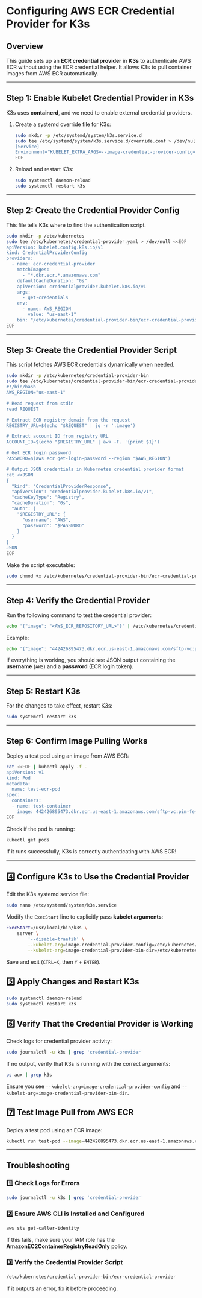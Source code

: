 # Configuring AWS ECR Credential Provider for K3s

## Overview
This guide sets up an **ECR credential provider** in **K3s** to authenticate AWS ECR without using the ECR credential helper. It allows K3s to pull container images from AWS ECR automatically.

---

## **Step 1: Enable Kubelet Credential Provider in K3s**
K3s uses **containerd**, and we need to enable external credential providers.

1. Create a systemd override file for K3s:

   ```sh
   sudo mkdir -p /etc/systemd/system/k3s.service.d
   sudo tee /etc/systemd/system/k3s.service.d/override.conf > /dev/null <<EOF
   [Service]
   Environment="KUBELET_EXTRA_ARGS=--image-credential-provider-config=/etc/kubernetes/credential-provider.yaml --image-credential-provider-bin-dir=/etc/kubernetes/credential-provider-bin"
   EOF
   ```

2. Reload and restart K3s:

   ```sh
   sudo systemctl daemon-reload
   sudo systemctl restart k3s
   ```

---

## **Step 2: Create the Credential Provider Config**
This file tells K3s where to find the authentication script.

```sh
sudo mkdir -p /etc/kubernetes
sudo tee /etc/kubernetes/credential-provider.yaml > /dev/null <<EOF
apiVersion: kubelet.config.k8s.io/v1
kind: CredentialProviderConfig
providers:
  - name: ecr-credential-provider
    matchImages:
      - "*.dkr.ecr.*.amazonaws.com"
    defaultCacheDuration: "0s"
    apiVersion: credentialprovider.kubelet.k8s.io/v1
    args:
      - get-credentials
    env:
      - name: AWS_REGION
        value: "us-east-1"
    bin: "/etc/kubernetes/credential-provider-bin/ecr-credential-provider"
EOF
```

---

## **Step 3: Create the Credential Provider Script**
This script fetches AWS ECR credentials dynamically when needed.

```sh
sudo mkdir -p /etc/kubernetes/credential-provider-bin
sudo tee /etc/kubernetes/credential-provider-bin/ecr-credential-provider > /dev/null <<'EOF'
#!/bin/bash
AWS_REGION="us-east-1"

# Read request from stdin
read REQUEST

# Extract ECR registry domain from the request
REGISTRY_URL=$(echo "$REQUEST" | jq -r '.image')

# Extract account ID from registry URL
ACCOUNT_ID=$(echo "$REGISTRY_URL" | awk -F. '{print $1}')

# Get ECR login password
PASSWORD=$(aws ecr get-login-password --region "$AWS_REGION")

# Output JSON credentials in Kubernetes credential provider format
cat <<JSON
{
  "kind": "CredentialProviderResponse",
  "apiVersion": "credentialprovider.kubelet.k8s.io/v1",
  "cacheKeyType": "Registry",
  "cacheDuration": "0s",
  "auth": {
    "$REGISTRY_URL": {
      "username": "AWS",
      "password": "$PASSWORD"
    }
  }
}
JSON
EOF
```

Make the script executable:

```sh
sudo chmod +x /etc/kubernetes/credential-provider-bin/ecr-credential-provider
```

---

## **Step 4: Verify the Credential Provider**
Run the following command to test the credential provider:

```sh
echo '{"image": "<AWS_ECR_REPOSITORY_URL>"}' | /etc/kubernetes/credential-provider-bin/ecr-credential-provider
```

Example:

```sh
echo '{"image": "442426895473.dkr.ecr.us-east-1.amazonaws.com/sftp-vc:pim-fe-env"}' | /etc/kubernetes/credential-provider-bin/ecr-credential-provider
```

If everything is working, you should see JSON output containing the **username** (`AWS`) and a **password** (ECR login token).

---

## **Step 5: Restart K3s**
For the changes to take effect, restart K3s:

```sh
sudo systemctl restart k3s
```

---

## **Step 6: Confirm Image Pulling Works**
Deploy a test pod using an image from AWS ECR:

```sh
cat <<EOF | kubectl apply -f -
apiVersion: v1
kind: Pod
metadata:
  name: test-ecr-pod
spec:
  containers:
  - name: test-container
    image: 442426895473.dkr.ecr.us-east-1.amazonaws.com/sftp-vc:pim-fe-env
EOF
```

Check if the pod is running:

```sh
kubectl get pods
```

If it runs successfully, K3s is correctly authenticating with AWS ECR!

---

## **4️⃣ Configure K3s to Use the Credential Provider**

Edit the K3s systemd service file:

```sh
sudo nano /etc/systemd/system/k3s.service
```

Modify the `ExecStart` line to explicitly pass **kubelet arguments**:

```sh
ExecStart=/usr/local/bin/k3s \
    server \
        '--disable=traefik' \
        --kubelet-arg=image-credential-provider-config=/etc/kubernetes/credential-provider.yaml \
        --kubelet-arg=image-credential-provider-bin-dir=/etc/kubernetes/credential-provider-bin
```

Save and exit (`CTRL+X`, then `Y` + `ENTER`).

## **5️⃣ Apply Changes and Restart K3s**

```sh
sudo systemctl daemon-reload
sudo systemctl restart k3s
```

## **6️⃣ Verify That the Credential Provider is Working**

Check logs for credential provider activity:

```sh
sudo journalctl -u k3s | grep 'credential-provider'
```

If no output, verify that K3s is running with the correct arguments:

```sh
ps aux | grep k3s
```

Ensure you see `--kubelet-arg=image-credential-provider-config` and `--kubelet-arg=image-credential-provider-bin-dir`.

## **7️⃣ Test Image Pull from AWS ECR**

Deploy a test pod using an ECR image:

```sh
kubectl run test-pod --image=442426895473.dkr.ecr.us-east-1.amazonaws.com/sftp-vc:pim-fe-env --restart=Never
```
---
## **Troubleshooting**
### 1️⃣ Check Logs for Errors
```sh
sudo journalctl -u k3s | grep 'credential-provider'
```

### 2️⃣ Ensure AWS CLI is Installed and Configured
```sh
aws sts get-caller-identity
```

If this fails, make sure your IAM role has the **AmazonEC2ContainerRegistryReadOnly** policy.

### 3️⃣ Verify the Credential Provider Script
```sh
/etc/kubernetes/credential-provider-bin/ecr-credential-provider
```
If it outputs an error, fix it before proceeding.



